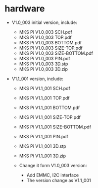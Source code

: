 # hardware
- V1.0_003 initial version, include:
  - MKS Pi V1.0_003 SCH.pdf
  - MKS Pi V1.0_003 TOP.pdf
  - MKS Pi V1.0_003 BOTTOM.pdf
  - MKS Pi V1.0_003 SIZE-TOP.pdf
  - MKS Pi V1.0_003 SIZE-BOTTOM.pdf
  - MKS Pi V1.0_003 PIN.pdf
  - MKS Pi V1.0_003 3D.stp
  - MKS Pi V1.0_003 3D.zip
  
- V1.1_001 version, include:
  - MKS Pi V1.1_001 SCH.pdf
  - MKS Pi V1.1_001 TOP.pdf
  - MKS Pi V1.1_001 BOTTOM.pdf
  - MKS Pi V1.1_001 SIZE-TOP.pdf
  - MKS Pi V1.1_001 SIZE-BOTTOM.pdf
  - MKS Pi V1.1_001 PIN.pdf
  - MKS Pi V1.1_001 3D.stp
  - MKS Pi V1.1_001 3D.zip
  
  - Change it form V1.0_003 version:
    - Add EMMC, I2C interface
	- The version change as V1.1_001